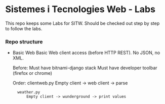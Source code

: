 # Sistemes i Tecnologies Web - Labs #


This repo keeps some Labs for SITW. Should be checked out step by step
to follow the labs.

### Repo structure ###

* Basic Web
    Basic Web client access (before HTTP REST). No JSON, no XML.

    Before:
        Must have bitnami-django stack
        Must have developer toolbar (firefox or chrome)

    Order:
        clientweb.py
            Empty client -> web client -> parse

        weather.py
            Empty client -> wunderground -> print values


